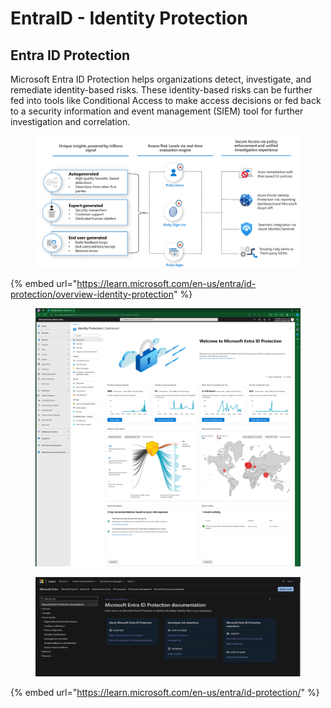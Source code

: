 # EntraID - Identity Protection

## Entra ID Protection <a href="#what-is-microsoft-entra-id-protection" id="what-is-microsoft-entra-id-protection"></a>

Microsoft Entra ID Protection helps organizations detect, investigate, and remediate identity-based risks. These identity-based risks can be further fed into tools like Conditional Access to make access decisions or fed back to a security information and event management (SIEM) tool for further investigation and correlation.

<figure><img src="../../.gitbook/assets/image (2) (1) (1).png" alt=""><figcaption></figcaption></figure>

{% embed url="https://learn.microsoft.com/en-us/entra/id-protection/overview-identity-protection" %}

<figure><img src="../../.gitbook/assets/image (1) (1) (1) (1) (1).png" alt=""><figcaption></figcaption></figure>



<figure><img src="../../.gitbook/assets/image (2) (1) (1) (1).png" alt=""><figcaption></figcaption></figure>

{% embed url="https://learn.microsoft.com/en-us/entra/id-protection/" %}



